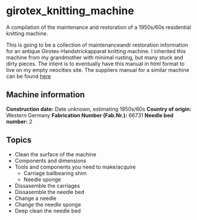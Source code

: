 # girotex_knitting_machine
A compilation of the maintenance and restoration of a 1950s/60s residential knitting machine.

This is going to be a collection of maintenanceandr restoration information for an antique Girotex-Handstrickapparat knitting machine.
I inherited this machine from my grandmother with minimal rusting, but many stuck and dirty pieces.
The intent is to eventually have this manual in html format to live on my empty neocities site.
The suppliers manual for a similar machine can be found [here](https://www.example.com)

## Machine information
**Construction date:** Date unknown, estimating 1950s/60s
**Country of origin:** Western Germany
**Fabrication Number (Fab.Nr.):** 66731
**Needle bed number:** 2

## Topics
- Clean the surface of the machine
- Components and dimensions
- Tools and components you need to make/acquire
  - Carriage ballbearing shim
  - Needle sponge
- Dissasemble the carriages
- Dissasemble the needle bed
- Change a needle
- Change the needle sponge
- Deep clean the needle bed
